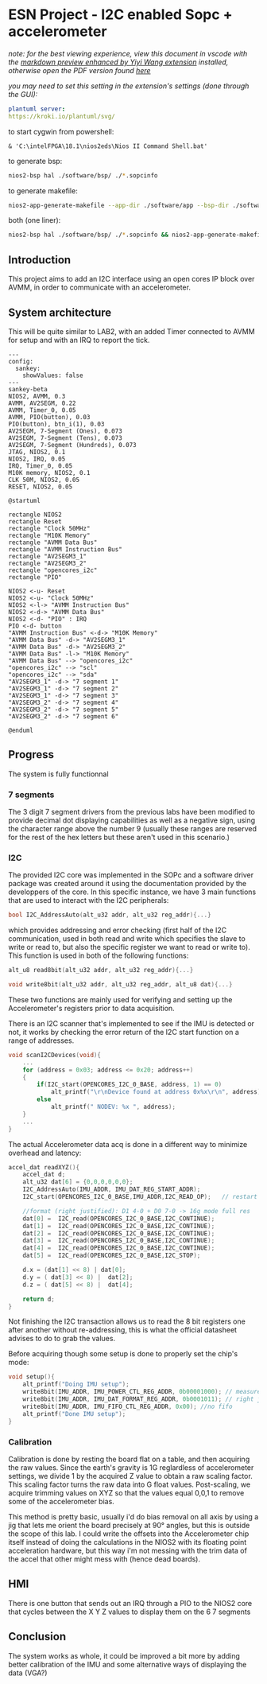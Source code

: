 # ESN Project - I2C enabled Sopc + accelerometer

*note: for the best viewing experience, view this document in vscode with the [markdown preview enhanced by Yiyi Wang extension](https://marketplace.visualstudio.com/items?itemName=shd101wyy.markdown-preview-enhanced) installed, otherwise open the PDF version found [here](./readme.pdf)*

*you may need to set this setting in the extension's settings (done through the GUI):*
```yaml
plantuml server:
https://kroki.io/plantuml/svg/
```

to start cygwin from powershell:
```pwsh
& 'C:\intelFPGA\18.1\nios2eds\Nios II Command Shell.bat'
```

to generate bsp:

```bash
nios2-bsp hal ./software/bsp/ ./*.sopcinfo
```

to generate makefile:
```bash
nios2-app-generate-makefile --app-dir ./software/app --bsp-dir ./software/bsp --elf-name maion.elf --src-files ./sofware/app/main.c
```

both (one liner):
```bash
nios2-bsp hal ./software/bsp/ ./*.sopcinfo && nios2-app-generate-makefile --app-dir ./software/app --bsp-dir ./software/bsp --elf-name maion.elf --src-files ./sofware/app/main.c
```

## Introduction

This project aims to add an I2C interface using an open cores IP block over AVMM, in order to communicate with an accelerometer.

## System architecture

This will be quite similar to LAB2, with an added Timer connected to AVMM for setup and with an IRQ to report the tick.

```mermaid
---
config:
  sankey:
    showValues: false
---
sankey-beta
NIOS2, AVMM, 0.3
AVMM, AV2SEGM, 0.22
AVMM, Timer_0, 0.05
AVMM, PIO(button), 0.03
PIO(button), btn_i(1), 0.03
AV2SEGM, 7-Segment (Ones), 0.073
AV2SEGM, 7-Segment (Tens), 0.073
AV2SEGM, 7-Segment (Hundreds), 0.073
JTAG, NIOS2, 0.1
NIOS2, IRQ, 0.05
IRQ, Timer_0, 0.05
M10K memory, NIOS2, 0.1
CLK 50M, NIOS2, 0.05
RESET, NIOS2, 0.05
```

```plantuml
@startuml

rectangle NIOS2
rectangle Reset
rectangle "Clock 50MHz"
rectangle "M10K Memory"
rectangle "AVMM Data Bus"
rectangle "AVMM Instruction Bus"
rectangle "AV2SEGM3_1"
rectangle "AV2SEGM3_2"
rectangle "opencores_i2c"
rectangle "PIO"

NIOS2 <-u- Reset 
NIOS2 <-u- "Clock 50MHz"
NIOS2 <-l-> "AVMM Instruction Bus"
NIOS2 <-d-> "AVMM Data Bus"
NIOS2 <-d- "PIO" : IRQ
PIO <-d- button
"AVMM Instruction Bus" <-d-> "M10K Memory"
"AVMM Data Bus" -d-> "AV2SEGM3_1"
"AVMM Data Bus" -d-> "AV2SEGM3_2"
"AVMM Data Bus" -l-> "M10K Memory"
"AVMM Data Bus" --> "opencores_i2c"
"opencores_i2c" --> "scl"
"opencores_i2c" --> "sda"
"AV2SEGM3_1" -d-> "7 segment 1"
"AV2SEGM3_1" -d-> "7 segment 2"
"AV2SEGM3_1" -d-> "7 segment 3"
"AV2SEGM3_2" -d-> "7 segment 4"
"AV2SEGM3_2" -d-> "7 segment 5"
"AV2SEGM3_2" -d-> "7 segment 6"

@enduml
```

## Progress

The system is fully functionnal

### 7 segments

The 3 digit 7 segment drivers from the previous labs have been modified to provide decimal dot displaying capabilities as well as a negative sign, using the character range above the number 9 (usually these ranges are reserved for the rest of the hex letters but these aren't used in this scenario.)
### I2C
The provided I2C core was implemented in the SOPc and a software driver package was created around it using the documentation provided by the developpers of the core. In this specific instance, we have 3 main functions that are used to interact with the I2C peripherals:

```c
bool I2C_AddressAuto(alt_u32 addr, alt_u32 reg_addr){...}
```
which provides addressing and error checking (first half of the I2C communication, used in both read and write which specifies the slave to write or read to, but also the specific register we want to read or write to). This function is used in both of the following functions:

```c
alt_u8 read8bit(alt_u32 addr, alt_u32 reg_addr){...}

void write8bit(alt_u32 addr, alt_u32 reg_addr, alt_u8 dat){...}
```
These two functions are mainly used for verifying and setting up the Accelerometer's registers prior to data acquisition.

There is an I2C scanner that's implemented to see if the IMU is detected or not, it works by checking the error return of the I2C start function on a range of addresses.

```c
void scanI2CDevices(void){
    ...
    for (address = 0x03; address <= 0x20; address++)
    {
        if(I2C_start(OPENCORES_I2C_0_BASE, address, 1) == 0)
            alt_printf("\r\nDevice found at address 0x%x\r\n", address);
        else
            alt_printf(" NODEV: %x ", address);
    }
    ...
}
```

The actual Accelerometer data acq is done in a different way to minimize overhead and latency:
```c
accel_dat readXYZ(){
    accel_dat d;
    alt_u32 dat[6] = {0,0,0,0,0,0};
    I2C_AddressAuto(IMU_ADDR, IMU_DAT_REG_START_ADDR);
    I2C_start(OPENCORES_I2C_0_BASE,IMU_ADDR,I2C_READ_OP);   // restart as READ

    //format (right justified): D1 4-0 + D0 7-0 -> 16g mode full res
    dat[0] =  I2C_read(OPENCORES_I2C_0_BASE,I2C_CONTINUE);
    dat[1] =  I2C_read(OPENCORES_I2C_0_BASE,I2C_CONTINUE);
    dat[2] =  I2C_read(OPENCORES_I2C_0_BASE,I2C_CONTINUE);
    dat[3] =  I2C_read(OPENCORES_I2C_0_BASE,I2C_CONTINUE);
    dat[4] =  I2C_read(OPENCORES_I2C_0_BASE,I2C_CONTINUE);
    dat[5] =  I2C_read(OPENCORES_I2C_0_BASE,I2C_STOP);

    d.x = (dat[1] << 8) | dat[0];
    d.y = ( dat[3] << 8) |  dat[2];
    d.z = ( dat[5] << 8) |  dat[4];

    return d;
}
```
Not finishing the I2C transaction allows us to read the 8 bit registers one after another without re-addressing, this is what the official datasheet advises to do to grab the values.

Before acquiring though some setup is done to properly set the chip's mode:
```c
void setup(){
    alt_printf("Doing IMU setup");
    write8bit(IMU_ADDR, IMU_POWER_CTL_REG_ADDR, 0b00001000); // measure mode ON
    write8bit(IMU_ADDR, IMU_DAT_FORMAT_REG_ADDR, 0b0001011); // right justified with sign, +- 16G range, full resolution mode ON
    write8bit(IMU_ADDR, IMU_FIFO_CTL_REG_ADDR, 0x00); //no fifo
    alt_printf("Done IMU setup");
}
```

### Calibration

Calibration is done by resting the board flat on a table, and then acquiring the raw values. Since the earth's gravity is 1G reglardless of accelerometer settings, we divide 1 by the acquired Z value to obtain a raw scaling factor. This scaling factor turns the raw data into G float values. Post-scaling, we acquire trimming values on XYZ so that the values equal 0,0,1 to remove some of the accelerometer bias.

This method is pretty basic, usually i'd do bias removal on all axis by using a jig that lets me orient the board precisely at 90° angles, but this is outside the scope of this lab. I could write the offsets into the Accelerometer chip itself instead of doing the calculations in the NIOS2 with its floating point acceleration hardware, but this way i'm not messing with the trim data of the accel that other might mess with (hence dead boards).

## HMI

There is one button that sends out an IRQ through a PIO to the NIOS2 core that cycles between the X Y Z values to display them on the 6 7 segments

## Conclusion

The system works as whole, it could be improved a bit more by adding better calibration of the IMU and some alternative ways of displaying the data (VGA?)